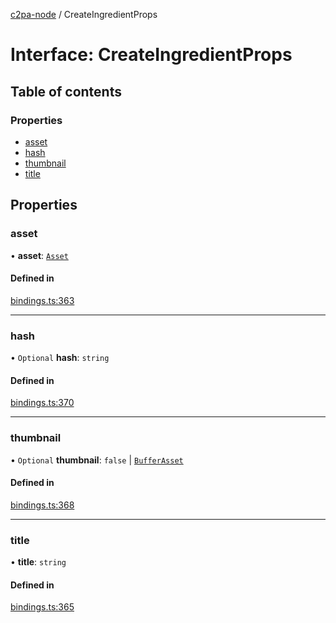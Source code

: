 [c2pa-node](../README.md) / CreateIngredientProps

# Interface: CreateIngredientProps

## Table of contents

### Properties

- [asset](CreateIngredientProps.md#asset)
- [hash](CreateIngredientProps.md#hash)
- [thumbnail](CreateIngredientProps.md#thumbnail)
- [title](CreateIngredientProps.md#title)

## Properties

### asset

• **asset**: [`Asset`](../README.md#asset)

#### Defined in

[bindings.ts:363](https://github.com/crandmck/c2pa-node/blob/34230bb/js-src/bindings.ts#L363)

___

### hash

• `Optional` **hash**: `string`

#### Defined in

[bindings.ts:370](https://github.com/crandmck/c2pa-node/blob/34230bb/js-src/bindings.ts#L370)

___

### thumbnail

• `Optional` **thumbnail**: ``false`` \| [`BufferAsset`](BufferAsset.md)

#### Defined in

[bindings.ts:368](https://github.com/crandmck/c2pa-node/blob/34230bb/js-src/bindings.ts#L368)

___

### title

• **title**: `string`

#### Defined in

[bindings.ts:365](https://github.com/crandmck/c2pa-node/blob/34230bb/js-src/bindings.ts#L365)
